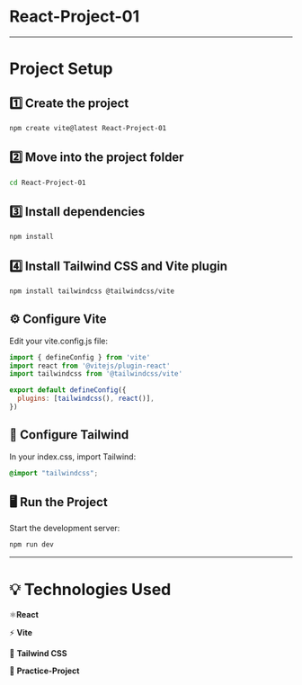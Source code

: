 # React-Project-01

---
# Project Setup

## 1️⃣ Create the project
```bash
npm create vite@latest React-Project-01
```
## 2️⃣ Move into the project folder
```bash
cd React-Project-01
```
## 3️⃣ Install dependencies
```bash
npm install
```
## 4️⃣ Install Tailwind CSS and Vite plugin
```bash
npm install tailwindcss @tailwindcss/vite
```
##  ⚙️ Configure Vite
Edit your vite.config.js file:
```js
import { defineConfig } from 'vite'
import react from '@vitejs/plugin-react'
import tailwindcss from '@tailwindcss/vite'

export default defineConfig({
  plugins: [tailwindcss(), react()],
})
```
## 🎨 Configure Tailwind
In your index.css, import Tailwind:
```css
@import "tailwindcss";
```
## 🖥️ Run the Project
Start the development server:
```bash
npm run dev
```
---
# 💡 Technologies Used

⚛️**React**

⚡ **Vite**

🎨 **Tailwind CSS**

🧩 **Practice-Project**
